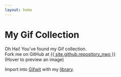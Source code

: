```yaml
---
layout: home
---
```


# My Gif Collection

<p>Oh Hai! You've found my Gif collection. <br>Fork me on GitHub at <a href="{{ site.github.repository_url }}" title="Revision {{ site.github.build_revision }}">{{ site.github.repository_nwo }}</a> <br> (Hover to preview an image)</p>

<p>Import into <a href="http://gifwit.com/">Gifwit</a> with my <a href="library.gifwit">library</a>.</p>
